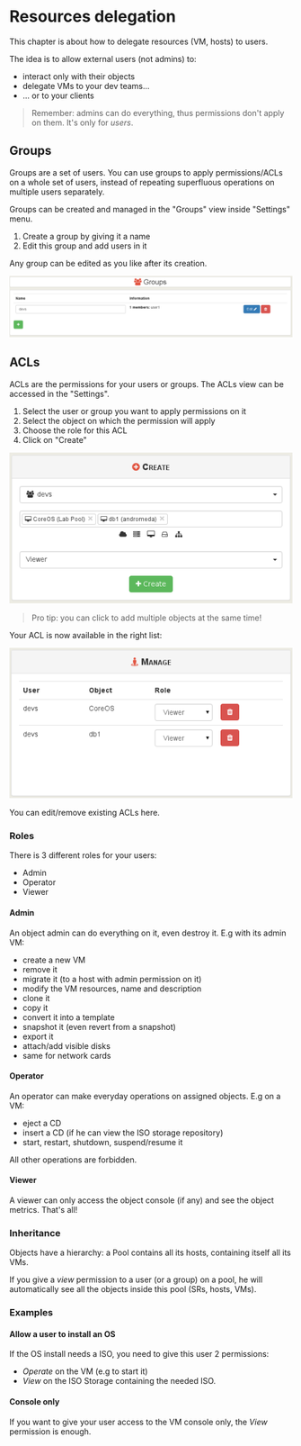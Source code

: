 # Resources delegation

This chapter is about how to delegate resources (VM, hosts) to users.

The idea is to allow external users (not admins) to:

* interact only with their objects
* delegate VMs to your dev teams...
* ... or to your clients

> Remember: admins can do everything, thus permissions don't apply on them. It's only for *users*.

## Groups

Groups are a set of users. You can use groups to apply permissions/ACLs on a whole set of users, instead of repeating superfluous operations on multiple users separately.

Groups can be created and managed in the "Groups" view inside "Settings" menu.

1. Create a group by giving it a name
2. Edit this group and add users in it

Any group can be edited as you like after its creation.

![](groups.png)

## ACLs

ACLs are the permissions for your users or groups. The ACLs view can be accessed in the "Settings".

1. Select the user or group you want to apply permissions on it
2. Select the object on which the permission will apply
3. Choose the role for this ACL
4. Click on "Create"

![](createacl.png)

> Pro tip: you can click to add multiple objects at the same time!

Your ACL is now available in the right list:

![](acllist.png)

You can edit/remove existing ACLs here.

### Roles

There is 3 different roles for your users:

* Admin
* Operator
* Viewer

#### Admin

An object admin can do everything on it, even destroy it. E.g with its admin VM:

* create a new VM
* remove it
* migrate it (to a host with admin permission on it)
* modify the VM resources, name and description
* clone it
* copy it
* convert it into a template
* snapshot it (even revert from a snapshot)
* export it
* attach/add visible disks
* same for network cards

#### Operator

An operator can make everyday operations on assigned objects. E.g on a VM:

* eject a CD
* insert a CD (if he can view the ISO storage repository)
* start, restart, shutdown, suspend/resume it

All other operations are forbidden.

#### Viewer

A viewer can only access the object console (if any) and see the object metrics. That's all!

### Inheritance

Objects have a hierarchy: a Pool contains all its hosts, containing itself all its VMs.

If you give a *view* permission to a user (or a group) on a pool, he will automatically see all the objects inside this pool (SRs, hosts, VMs).

### Examples

#### Allow a user to install an OS

If the OS install needs a ISO, you need to give this user 2 permissions:

* *Operate* on the VM (e.g to start it)
* *View* on the ISO Storage containing the needed ISO.

#### Console only

If you want to give your user access to the VM console only, the *View* permission is enough.